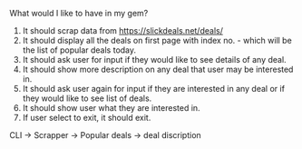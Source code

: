 What would I like to have in my gem?

1. It should scrap data from https://slickdeals.net/deals/
2. It should display all the deals on first page with index no. - which will be the list of popular deals today.
3. It should ask user for input if they would like to see details of any deal.
4. It should show more description on any deal that user may be interested in.
5. It should ask user again for input if they are interested in any deal or if they would like to see list of deals.
6. It should show user what they are interested in.
7. If user select to exit, it should exit.


CLI -> Scrapper -> Popular deals -> deal discription
